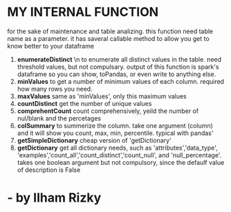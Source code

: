 # MY INTERNAL FUNCTION
for the sake of maintenance and table analizing. this function need table name as a parameter. it has saveral callable method to allow you get to know better to your dataframe 
1. **enumerateDistinct** \n
to enumerate all distinct values in the table. need threshold values, 
but not compulsary. output of this function is spark's dataframe so you can
show, toPandas, or even write to anything else. 
2. **minValues**
to get a number of minimum values of each column. required how many rows you need.
3. **maxValues**
same as 'minValues', only this maximum values
4. **countDistinct**
get the number of unique values
5. **comprehentCount**
count comprehensively, yeild the number of nul/blank and the percetages
6. **colSummary**
to summerize the column. take one argument (column) and it will show you count, max, min, percentile. typical with pandas'
7. **getSimpleDictionary**
cheap version of 'getDictionary'
8. **getDictionary**
get all dictionary needs, such as 'attributes','data_type', 'examples','count_all','count_distinct','count_null', and 'null_percentage'. takes one boolean argument but not compulsory, since the defaulf value of description is False

# - by Ilham Rizky
